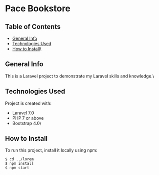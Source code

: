 # Pace Bookstore

## Table of Contents
* [General Info](#general-info)
* [Technologies Used](#technologies-used)
* [How to Install](#how-to-install)\

## General Info
This is a Laravel project to demonstrate my Laravel skills and knowledge.\

## Technologies Used
Project is created with:
* Laravel 7.0
* PHP 7 or above
* Bootstrap 4.0\

## How to Install
To run this project, install it locally using npm:

```
$ cd ../lorem
$ npm install
$ npm start
```
